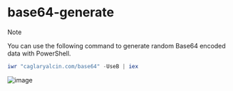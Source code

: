# base64-generate

> [!NOTE]  
> You can use the following command to generate random Base64 encoded data with PowerShell.

```powershell
iwr "caglaryalcin.com/base64" -UseB | iex
```

![image](https://github.com/user-attachments/assets/5e7bfb58-b6df-459f-912a-fce4ff8e77a9)
